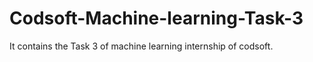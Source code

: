 # Codsoft-Machine-learning-Task-3
It contains the Task 3 of machine learning internship of codsoft.
